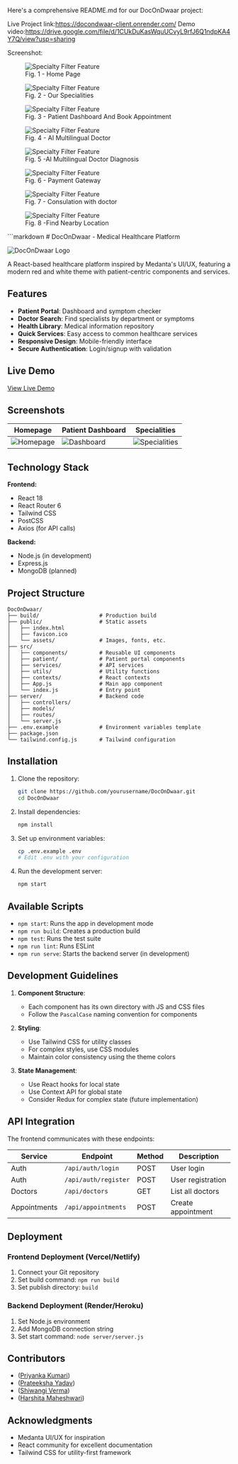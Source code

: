 Here's a comprehensive README.md for our DocOnDwaar project:

Live Project link:https://docondwaar-client.onrender.com/
Demo video:https://drive.google.com/file/d/1CUkDuKasWquUCvyL9rfJ6Q1ndpKA4Y7Q/view?usp=sharing

Screenshot:
<figure>
  <img src="![WhatsApp Image 2025-05-11 at 23 03 19](https://github.com/user-attachments/assets/cf35edca-75b2-4742-9a7f-faf03449786f)
" alt="Specialty Filter Feature"/>
  <figcaption>Fig. 1 - Home Page</figcaption>
</figure>
<figure>
  <img src="![WhatsApp Image 2025-05-11 at 23 03 21 (1)](https://github.com/user-attachments/assets/696f72a0-4636-4aaa-bac5-ee1c57edca29)
" alt="Specialty Filter Feature"/>
  <figcaption>Fig. 2 - Our Specialities</figcaption>
</figure>
<figure>
  <img src="![WhatsApp Image 2025-05-11 at 23 03 20 (3)](https://github.com/user-attachments/assets/a8b6b060-7910-42fd-a433-f830ddd66b22)

" alt="Specialty Filter Feature"/>
  <figcaption>Fig. 3 - Patient Dashboard And Book Appointment</figcaption>
</figure>
<figure>
  <img src="![WhatsApp Image 2025-05-11 at 23 03 19 (2)](https://github.com/user-attachments/assets/fedd1409-ef55-4da9-9113-e07790755622)
" alt="Specialty Filter Feature"/>
  <figcaption>Fig. 4 - AI Multilingual Doctor </figcaption>
</figure>
<figure>
  <img src="![WhatsApp Image 2025-05-11 at 23 03 19 (1)](https://github.com/user-attachments/assets/546969a0-a452-4383-943a-dfd947e98bb4)
" alt="Specialty Filter Feature"/>
  <figcaption>Fig. 5 -AI Multilingual Doctor Diagnosis</figcaption>
</figure>
<figure>
  <img src="![WhatsApp Image 2025-05-11 at 23 03 20 (1)](https://github.com/user-attachments/assets/c6721084-dbff-4e60-9b62-2a85df69602c)
" alt="Specialty Filter Feature"/>
  <figcaption>Fig. 6 - Payment Gateway</figcaption>
</figure>
<figure>
  <img src="![WhatsApp Image 2025-05-11 at 23 05 19 (1)](https://github.com/user-attachments/assets/6078b10c-e769-4b2d-b8f9-906670929789)
" alt="Specialty Filter Feature"/>
  <figcaption>Fig. 7 - Consulation with doctor</figcaption>
</figure>
<figure>
  <img src="![WhatsApp Image 2025-05-11 at 23 49 44](https://github.com/user-attachments/assets/62a5f462-8cde-4887-9a20-17fa14400b9f)
" alt="Specialty Filter Feature"/>
  <figcaption>Fig. 8 -Find Nearby Location</figcaption>
</figure>
```markdown
# DocOnDwaar - Medical Healthcare Platform

![DocOnDwaar Logo](public/logo.png) <!-- Add your logo path here -->

A React-based healthcare platform inspired by Medanta's UI/UX, featuring a modern red and white theme with patient-centric components and services.

## Features

- **Patient Portal**: Dashboard and symptom checker
- **Doctor Search**: Find specialists by department or symptoms
- **Health Library**: Medical information repository
- **Quick Services**: Easy access to common healthcare services
- **Responsive Design**: Mobile-friendly interface
- **Secure Authentication**: Login/signup with validation

## Live Demo

[View Live Demo](https://docondwaar.example.com) <!-- Add your deployment URL -->

## Screenshots

| Homepage | Patient Dashboard | Specialities |
|----------|------------------|--------------|
| ![Homepage](screenshots/home.png) | ![Dashboard](screenshots/dashboard.png) | ![Specialities](screenshots/specialities.png) |

## Technology Stack

**Frontend:**
- React 18
- React Router 6
- Tailwind CSS
- PostCSS
- Axios (for API calls)

**Backend:**
- Node.js (in development)
- Express.js
- MongoDB (planned)

## Project Structure

```
DocOnDwaar/
├── build/                   # Production build
├── public/                  # Static assets
│   ├── index.html
│   ├── favicon.ico
│   └── assets/              # Images, fonts, etc.
├── src/
│   ├── components/          # Reusable UI components
│   ├── patient/             # Patient portal components
│   ├── services/            # API services
│   ├── utils/               # Utility functions
│   ├── contexts/            # React contexts
│   ├── App.js               # Main app component
│   └── index.js             # Entry point
├── server/                  # Backend code
│   ├── controllers/
│   ├── models/
│   ├── routes/
│   └── server.js
├── .env.example             # Environment variables template
├── package.json
└── tailwind.config.js       # Tailwind configuration
```

## Installation

1. Clone the repository:
   ```bash
   git clone https://github.com/yourusername/DocOnDwaar.git
   cd DocOnDwaar
   ```

2. Install dependencies:
   ```bash
   npm install
   ```

3. Set up environment variables:
   ```bash
   cp .env.example .env
   # Edit .env with your configuration
   ```

4. Run the development server:
   ```bash
   npm start
   ```

## Available Scripts

- `npm start`: Runs the app in development mode
- `npm run build`: Creates a production build
- `npm test`: Runs the test suite
- `npm run lint`: Runs ESLint
- `npm run serve`: Starts the backend server (in development)

## Development Guidelines

1. **Component Structure**:
   - Each component has its own directory with JS and CSS files
   - Follow the `PascalCase` naming convention for components

2. **Styling**:
   - Use Tailwind CSS for utility classes
   - For complex styles, use CSS modules
   - Maintain color consistency using the theme colors

3. **State Management**:
   - Use React hooks for local state
   - Use Context API for global state
   - Consider Redux for complex state (future implementation)

## API Integration

The frontend communicates with these endpoints:

| Service | Endpoint | Method | Description |
|---------|----------|--------|-------------|
| Auth | `/api/auth/login` | POST | User login |
| Auth | `/api/auth/register` | POST | User registration |
| Doctors | `/api/doctors` | GET | List all doctors |
| Appointments | `/api/appointments` | POST | Create appointment |

## Deployment

### Frontend Deployment (Vercel/Netlify)
1. Connect your Git repository
2. Set build command: `npm run build`
3. Set publish directory: `build`

### Backend Deployment (Render/Heroku)
1. Set Node.js environment
2. Add MongoDB connection string
3. Set start command: `node server/server.js`

## Contributors

- ([Priyanka Kumari](https://github.com/11PRIA))
- ([Prateeksha Yadav](https://github.com/prateeksha-yadav))
- ([Shiwangi Verma](https://github.com/Sh1wang1))
- ([Harshita Maheshwari](https://github.com/harshitamaheshwari123))

## Acknowledgments

- Medanta UI/UX for inspiration
- React community for excellent documentation
- Tailwind CSS for utility-first framework
```
